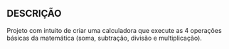 ## DESCRIÇÃO

Projeto com intuito de criar uma calculadora que execute as 4 operações básicas da matemática (soma, subtração, divisão e multiplicação).